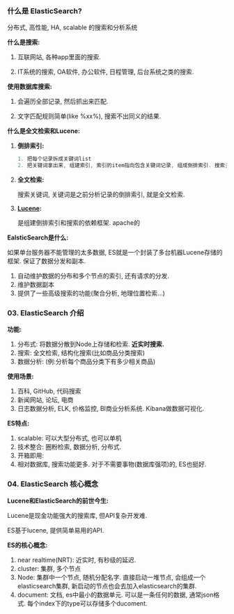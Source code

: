 ### 什么是 ElasticSearch?

分布式, 高性能, HA, scalable 的搜索和分析系统

**什么是搜索:**

1. 互联网站, 各种app里面的搜索.

2. IT系统的搜索, OA软件, 办公软件, 日程管理, 后台系统之类的搜索. 

**使用数据库搜索:**

1. 会遍历全部记录, 然后抓出来匹配. 

2. 文字匹配规则简单(like %xx%), 搜索不出同义的结果.

**什么是全文检索和Lucene:**

1. **倒排索引:**

   ```java
   1. 把每个记录拆成关键词list
   2. 把关键词拿出来, 组建索引, 索引的item指向包含关键词记录, 组成倒排索引. 搜索关键词就可以找到句子了, 不用去搜句子解析句子了.
   ```

2. **全文检索:**

   搜索关键词, 关键词是之前分析记录的倒排索引, 就是全文检索. 

3. **[Lucene](https://lucene.apache.org/):**

   是组建倒排索引和搜索的依赖框架. apache的

**EalsticSearch是什么:**

如果单台服务器不能管理的太多数据, ES就是一个封装了多台机器Lucene存储的框架. 保证了数据分发和副本.

1. 自动维护数据的分布和多个节点的索引, 还有请求的分发.
2. 维护数据副本
3. 提供了一些高级搜索的功能(聚合分析, 地理位置检索...)



### 03. ElasticSearch 介绍

**功能:**

1. 分布式: 将数据分散到Node上存储和检索. **近实时搜索.**
2. 搜索: 全文检索, 结构化搜索(比如商品分类搜索)
3. 数据分析: (例:分析每个商品分类下有多少相关商品)

**使用场景:**

1. 百科, GitHub, 代码搜索
2. 新闻网站, 论坛, 电商
3. 日志数据分析, ELK, 价格监控, BI商业分析系统. Kibana做数据可视化.

**ES特点:**

1. scalable: 可以大型分布式, 也可以单机
2. 技术整合: 圈粉检索, 数据分析, 分布式.
3. 开箱即用: 
4. 相对数据库, 搜索功能更多. 对于不需要事物(数据库强项)的, ES也挺好.



### 04. ElasticSearch 核心概念

**Lucene和ElasticSearch的前世今生:**

Lucene是现金功能强大的搜索库, 但API复杂开发难. 

ES基于lucene, 提供简单易用的API. 

**ES的核心概念:**

1. near realtime(NRT): 近实时, 有秒级的延迟. 
2. cluster: 集群, 多个节点
3. Node: 集群中一个节点, 随机分配名字. 直接启动一堆节点, 会组成一个elasticsearch集群, 新启动的节点也会去加入elasticsearch的集群.
4. document: 文档, es中最小的数据单元. 可以是一条任何的数据, 通常json格式. 每个index下的type可以存储多个ducoment.



























